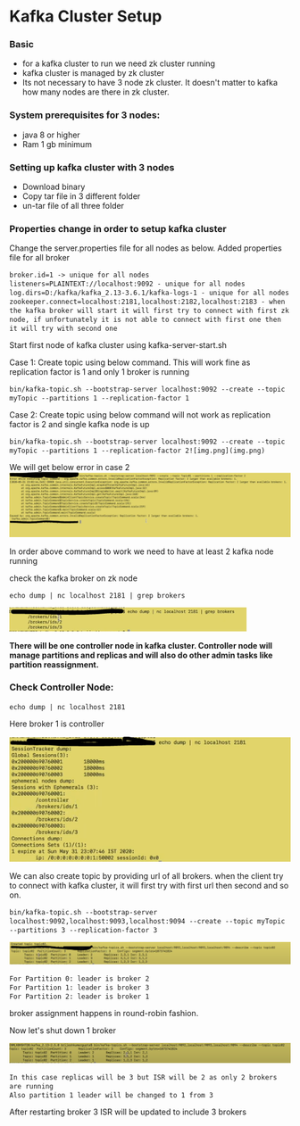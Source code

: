 # Kafka Cluster Setup

### Basic
- for a kafka cluster to run we need zk cluster running
- kafka cluster is managed by zk cluster
- Its not necessary to have 3 node zk cluster. It doesn't matter to kafka how many nodes are there in zk cluster.


### System prerequisites for 3 nodes:
- java 8 or higher
- Ram 1 gb minimum

### Setting up kafka cluster with 3 nodes

- Download binary
- Copy tar file in 3 different folder
- un-tar file of all three folder


### Properties change in order to setup kafka cluster
Change the server.properties file for all nodes as below. Added properties file for all broker


    broker.id=1 -> unique for all nodes 
    listeners=PLAINTEXT://localhost:9092 - unique for all nodes
    log.dirs=D:/kafka/kafka_2.13-3.6.1/kafka-logs-1 - unique for all nodes
    zookeeper.connect=localhost:2181,localhost:2182,localhost:2183 - when the kafka broker will start it will first try to connect with first zk node, if unfortunately it is not able to connect with first one then it will try with second one 

Start first node of kafka cluster using kafka-server-start.sh

Case 1: Create topic using below command. This will work fine as replication factor is 1 and only 1 broker is running 

    bin/kafka-topic.sh --bootstrap-server localhost:9092 --create --topic myTopic --partitions 1 --replication-factor 1

Case 2: Create topic using below command will not work as replication factor is 2 and single kafka node is up 

    bin/kafka-topic.sh --bootstrap-server localhost:9092 --create --topic myTopic --partitions 1 --replication-factor 2![img.png](img.png)

We will get below error in case 2
![1_creating_topic_with_rf_2_and_boker_running_1.png](1_creating_topic_with_rf_2_and_boker_running_1.png)

In order above command to work we need to have at least 2 kafka node running

check the kafka broker on zk node

    echo dump | nc localhost 2181 | grep brokers

![2_broker_list.png](2_broker_list.png)

**There will be one controller node in kafka cluster. Controller node will manage partitions and replicas and will also do other admin tasks like partition reassignment.**


### Check Controller Node:

    echo dump | nc localhost 2181

Here broker 1 is controller

![3_Check_Controller.png](3_Check_Controller.png)

We can also create topic by providing url of all brokers. when the client try to connect with kafka cluster, it will first try with first url then second and so on.

    bin/kafka-topic.sh --bootstrap-server localhost:9092,localhost:9093,localhost:9094 --create --topic myTopic --partitions 3 --replication-factor 3

![4_Check_ISR.png](4_Check_ISR.png)


    For Partition 0: leader is broker 2
    For Partition 1: leader is broker 3
    For Partition 2: leader is broker 1

broker assignment happens in round-robin fashion.

Now let's shut down 1 broker

![5_Describe_topic_after_shutdown_1_broker.png](5_Describe_topic_after_shutdown_1_broker.png)

    In this case replicas will be 3 but ISR will be 2 as only 2 brokers are running
    Also partition 1 leader will be changed to 1 from 3

After restarting broker 3 ISR will be updated to include 3 brokers 





